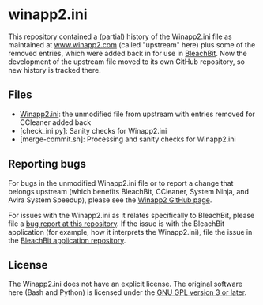 # winapp2.ini

This repository contained a (partial) history of the Winapp2.ini file as maintained at www.winapp2.com (called "upstream" here) plus some of the removed entries, which were added back in for use in [BleachBit](https://www.bleachbit.org). Now the development of the upstream file moved to its own GitHub repository, so new history is tracked there.

## Files

* [Winapp2.ini](https://github.com/bleachbit/winapp2.ini/blob/master/Winapp2.ini): the unmodified file from upstream with entries removed for CCleaner added back
* [check_ini.py]: Sanity checks for Winapp2.ini
* [merge-commit.sh]: Processing and sanity checks for Winapp2.ini

## Reporting bugs
For bugs in the unmodified Winapp2.ini file or to report a change that belongs upstream (which benefits BleachBit, CCleaner, System Ninja, and Avira System Speedup), please see the [Winapp2 GitHub page](https://github.com/MoscaDotTo/Winapp2/).

For issues with the Winapp2.ini as it relates specifically to BleachBit, please file a [bug report at this repository](https://github.com/bleachbit/winapp2.ini/issues). If the issue is with the BleachBit application (for example, how it interprets the Winapp2.ini), file the issue in the [BleachBit application repository](https://github.com/az0/bleachbit/).

## License

The Winapp2.ini does not have an explicit license. The original software here (Bash and Python) is licensed under the [GNU GPL version 3 or later](https://www.gnu.org/copyleft/gpl.html).
